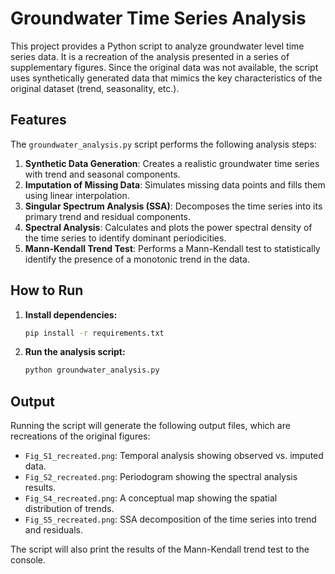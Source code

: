 # Groundwater Time Series Analysis

This project provides a Python script to analyze groundwater level time series data. It is a recreation of the analysis presented in a series of supplementary figures. Since the original data was not available, the script uses synthetically generated data that mimics the key characteristics of the original dataset (trend, seasonality, etc.).

## Features

The `groundwater_analysis.py` script performs the following analysis steps:

1.  **Synthetic Data Generation**: Creates a realistic groundwater time series with trend and seasonal components.
2.  **Imputation of Missing Data**: Simulates missing data points and fills them using linear interpolation.
3.  **Singular Spectrum Analysis (SSA)**: Decomposes the time series into its primary trend and residual components.
4.  **Spectral Analysis**: Calculates and plots the power spectral density of the time series to identify dominant periodicities.
5.  **Mann-Kendall Trend Test**: Performs a Mann-Kendall test to statistically identify the presence of a monotonic trend in the data.

## How to Run

1.  **Install dependencies:**
    ```bash
    pip install -r requirements.txt
    ```

2.  **Run the analysis script:**
    ```bash
    python groundwater_analysis.py
    ```

## Output

Running the script will generate the following output files, which are recreations of the original figures:

*   `Fig_S1_recreated.png`: Temporal analysis showing observed vs. imputed data.
*   `Fig_S2_recreated.png`: Periodogram showing the spectral analysis results.
*   `Fig_S4_recreated.png`: A conceptual map showing the spatial distribution of trends.
*   `Fig_S5_recreated.png`: SSA decomposition of the time series into trend and residuals.

The script will also print the results of the Mann-Kendall trend test to the console.
